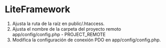 # LiteFramework


1. Ajusta la ruta de la raíz en public/.htaccess.
2. Ajusta el nombre de la carpeta del proyecto remoto app/config/config.php - PROJECT_REMOTE
3. Modifica la configuración de conexión PDO en app/config/config.php.
